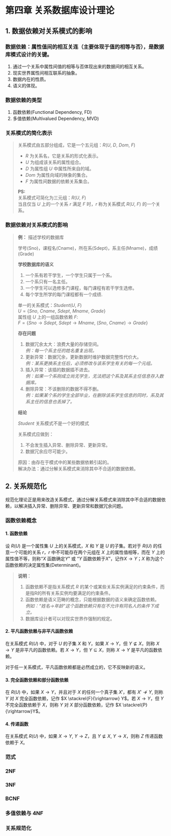 # 第四章 关系数据库设计理论

## 1. 数据依赖对关系模式的影响

### 数据依赖：属性值间的相互关连（主要体现于值的相等与否），是数据库模式设计的关键。

1. 通过一个关系中属性间值的相等与否体现出来的数据间的相互关系。
2. 现实世界属性间相互联系的抽象。
3. 数据内在的性质。
4. 语义的体现。

### 数据依赖的类型

1. 函数依赖(Functional Dependency, FD)
2. 多值依赖(Multivalued Dependency, MVD)

### 关系模式的简化表示

>关系模式由五部分组成，它是一个五元组：$R(U,\ D,\ Dom,\ F)$
>
>* $R$ 为关系名，它是关系的形式化表示。
>* $U$ 为组成该关系的属性组合。
>* $D$ 为属性组 $U$ 中属性所来自的域。
>* $Dom$ 为属性向域的映象的集合。
>* $F$ 为属性间数据的依赖关系集合。
>
>**PS:**  
关系模式可简化为三元组：$R(U,\ F)$  
>当且仅当 $U$ 上的一个关系 $r$ 满足 $F$ 时，$r$ 称为关系模式 $R(U,\ F)$ 的一个关系。

### 数据依赖对关系模式的影响

>**例：** 描述学校的数据库  
>
>学号(Sno)，课程名(Cname)，所在系(Sdept)，系主任(Mname)，成绩(Grade)  
>
>**学校数据库的语义**  
>
>1. 一个系有若干学生，一个学生只属于一个系。
>2. 一个系只有一名主任。
>3. 一个学生可以选修多门课程，每门课程有若干学生选修。
>4. 每个学生所学的每门课程都有一个成绩.
>
>单一的关系模式：$Student(U,\ F)$  
$U=\{Sno,\ Cname,\ Sdept,\ Mname,\ Grade\}$  
属性组 $U$ 上的一组函数依赖 $F$:  
$F=\{Sno \rightarrow Sdept,\ Sdept \rightarrow Mname,\ (Sno,\ Cname) \rightarrow Grade\}$
>
>**存在问题**  
>
>1. 数据冗余太大：浪费大量的存储空间。  
*例：每一个系主任的姓名重复出现。*
>2. 更新异常：数据冗余，更新数据时维护数据完整性代价大。  
*例：某系更换系主任后，必须修改与该系学生有关的每一个元组。*
>3. 插入异常：该插的数据插不进去。  
*例：如果一个系刚成立尚无学生，无法把这个系及其系主任信息存入数据库。*
>4. 删除异常：不该删除的数据不得不删。  
*例：如果某个系的学生全部毕业，在删除该系学生信息的同时，系及其系主任的信息也丢掉了。*
>
>**结论**  
>
>$Student$ 关系模式不是一个好的模式
>
>关系模式应做到：
>
>1. 不会发生插入异常、删除异常、更新异常。
>2. 数据冗余应尽可能少。
>
>原因：由存在于模式中的某些数据依赖引起的。  
解决办法：通过分解关系模式来消除其中不合适的数据依赖。

## 2. 关系规范化

规范化理论正是用来改造关系模式，通过分解关系模式来消除其中不合适的数据依赖，以解决插入异常、删除异常、更新异常和数据冗余问题。

### 函数依赖概念

#### 1. 函数依赖

设 $R(U)$ 是一个属性集 $U$ 上的关系模式，$X$ 和 $Y$ 是 $U$ 的子集。若对于 $R(U)$ 的任意一个可能的关系 $r$，$r$ 中不可能存在两个元组在 $X$ 上的属性值相等，而在 $Y$ 上的属性值不等，则称“$X$ 函数确定$Y$” 或 “$Y$ 函数依赖于$X$”，记作$X \rightarrow Y$；$X$ 称为这个函数依赖的决定属性集(Determinant)。

>**说明**：
>
>1. 函数依赖不是指关系模式 $R$ 的某个或某些关系实例满足的约束条件，而是指R的所有关系实例均要满足的约束条件。
>2. 函数依赖是语义范畴的概念，只能根据数据的语义来确定函数依赖。  
*例如：“姓名→年龄”这个函数依赖只有在不允许有同名人的条件下成立。*
>3. 数据库设计者可以对现实世界作强制的规定。

#### 2. 平凡函数依赖与非平凡函数依赖

在关系模式 $R(U)$ 中，对于 $U$ 的子集 $X$ 和 $Y$，如果 $X \rightarrow Y$，但 $Y \nsubseteq X$，则称 $X \rightarrow Y$ 是非平凡的函数依赖。若 $X \rightarrow Y$，但 $Y \subseteq X$，则称 $X \rightarrow Y$ 是平凡的函数依赖。

对于任一关系模式，平凡函数依赖都是必然成立的，它不反映新的语义。

#### 3. 完全函数依赖和部分函数依赖

在 $R(U)$ 中，如果 $X \rightarrow Y$，并且对于 $X$ 的任何一个真子集 $X′$，都有 $X′ \nrightarrow Y$, 则称 $Y$ 对 $X$ 完全函数依赖，记作 $X \stackrel{F}{\rightarrow} Y$。若 $X \rightarrow Y$，但 $Y$ 不完全函数依赖于 $X$，则称 $Y$ 对 $X$ 部分函数依赖，记作 $X \stackrel{P}{\rightarrow}Y$。

#### 4. 传递函数

在关系模式 $R(U)$ 中，如果 $X \rightarrow Y,\ Y \rightarrow Z$，且 $Y \nsubseteq X,\ Y \rightarrow X$，则称 $Z$ 传递函数依赖于 $X$。

### 范式

### 2NF

### 3NF

### BCNF

### 多值依赖与 4NF

### 关系规范化